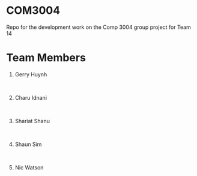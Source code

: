# COM3004
Repo for the development work on the Comp 3004 group project for Team 14


# Team Members

1. Gerry Huynh
<br>

2. Charu Idnani
<br>

3. Shariat Shanu
<br>

4. Shaun Sim
<br>

5. Nic Watson
<br>


